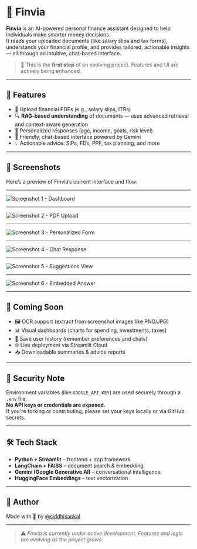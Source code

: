 # 💸 Finvia

**Finvia** is an AI-powered personal finance assistant designed to help individuals make smarter money decisions.  
It reads your uploaded documents (like salary slips and tax forms), understands your financial profile, and provides tailored, actionable insights — all through an intuitive, chat-based interface.

> 🚧 This is the **first step** of an evolving project. Features and UI are actively being enhanced.

---

## 🌟 Features

- 📄 Upload financial PDFs (e.g., salary slips, ITRs)
- 🔍 **RAG-based understanding** of documents — uses advanced retrieval and context-aware generation
- 👤 Personalized responses (age, income, goals, risk level)
- 🤖 Friendly, chat-based interface powered by Gemini
- 💡 Actionable advice: SIPs, FDs, PPF, tax planning, and more

---

## 📸 Screenshots

Here’s a preview of Finvia’s current interface and flow:

---

![Screenshot 1 - Dashboard](https://github.com/user-attachments/assets/42f40114-53c5-4553-b012-c1e463e7af8b)

---

![Screenshot 2 - PDF Upload](https://github.com/user-attachments/assets/0d20d651-1c03-4948-bd5e-9e78bb657ffa)

---

![Screenshot 3 - Personalized Form](https://github.com/user-attachments/assets/0bac451e-49f6-44b4-92c5-d10f4ffbea0c)

---

![Screenshot 4 - Chat Response](https://github.com/user-attachments/assets/9b51210a-4599-4c0c-bf73-21b67aac2b09)

---

![Screenshot 5 - Suggestions View](https://github.com/user-attachments/assets/ed2559b6-dcba-4870-8216-88f081497df6)

---

![Screenshot 6 - Embedded Answer](https://github.com/user-attachments/assets/a7d780c5-e568-40b5-96ea-8726898d4243)

---



## 🚀 Coming Soon

- 🖼️ OCR support (extract from screenshot images like PNG/JPG)
- 📊 Visual dashboards (charts for spending, investments, taxes)
- 💾 Save user history (remember preferences and chats)
- 🌐 Live deployment via Streamlit Cloud
- 📥 Downloadable summaries & advice reports

---

## 🔐 Security Note

Environment variables (like `GOOGLE_API_KEY`) are used securely through a `.env` file.  
**No API keys or credentials are exposed.**  
If you're forking or contributing, please set your keys locally or via GitHub secrets.

---

## 🛠️ Tech Stack

- **Python + Streamlit** – frontend + app framework  
- **LangChain + FAISS** – document search & embedding  
- **Gemini (Google Generative AI)** – conversational intelligence  
- **HuggingFace Embeddings** – text vectorization  

---

## 🙌 Author

Made with 💙 by [@siddhisapkal](https://github.com/siddhisapkal)

---

> ⚠️ _Finvia is currently under active development. Features and logic are evolving as the project grows._


